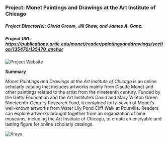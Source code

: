 ### Project: Monet Paintings and Drawings at the Art Institute of Chicago

##### Project Director(s): Gloria Groom, Jill Shaw, and James A. Ganz.

##### Project URL: https://publications.artic.edu/monet/reader/paintingsanddrawings/section/135470/135470_anchor

![Project Website](https://yuhkak.github.io/YuhkaK/images/Monet.png)

**Summary**

_Monet Paintings and Drawings at the Art Institute of Chicago_ is an online scholarly catalog that includes artworks mainly from Claude Monet and other paintings related to the artist from the nineteenth century. Funded by the Getty Foundation and the Art Institute’s David and Mary Winton Green Nineteenth-Century Research Fund, it contained forty-seven of Monet’s well-known artworks from Water Lily Pond Cliff Walk at Pourville. Readers can explore artworks brought together from an organization of nine museums, including the Art Institute of Chicago, to create an enjoyable and lasting figure for online scholarly catalogs.




![Xrays](https://yuhkak.github.io/YuhkaK/images/Xrays.jpg)

